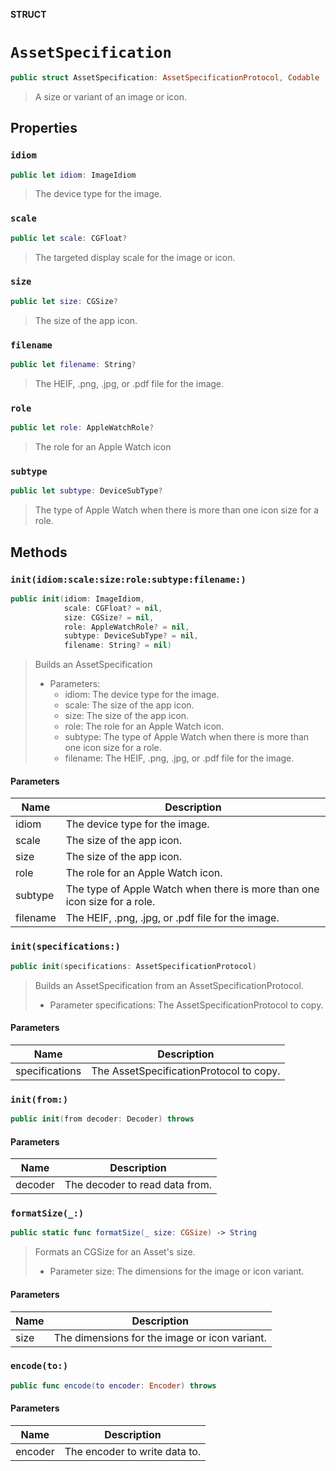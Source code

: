 **STRUCT**

# `AssetSpecification`

```swift
public struct AssetSpecification: AssetSpecificationProtocol, Codable
```

> A size or variant of an image or icon.

## Properties
### `idiom`

```swift
public let idiom: ImageIdiom
```

> The device type for the image.

### `scale`

```swift
public let scale: CGFloat?
```

> The targeted display scale for the image or icon.

### `size`

```swift
public let size: CGSize?
```

> The size of the app icon.

### `filename`

```swift
public let filename: String?
```

> The HEIF, .png, .jpg, or .pdf file for the image.

### `role`

```swift
public let role: AppleWatchRole?
```

> The role for an Apple Watch icon

### `subtype`

```swift
public let subtype: DeviceSubType?
```

> The type of Apple Watch when there is more than one icon size for a role.

## Methods
### `init(idiom:scale:size:role:subtype:filename:)`

```swift
public init(idiom: ImageIdiom,
            scale: CGFloat? = nil,
            size: CGSize? = nil,
            role: AppleWatchRole? = nil,
            subtype: DeviceSubType? = nil,
            filename: String? = nil)
```

> Builds an AssetSpecification
> - Parameters:
>   - idiom: The device type for the image.
>   - scale: The size of the app icon.
>   - size: The size of the app icon.
>   - role: The role for an Apple Watch icon.
>   - subtype: The type of Apple Watch when there is more than one icon size for a role.
>   - filename: The HEIF, .png, .jpg, or .pdf file for the image.

#### Parameters

| Name | Description |
| ---- | ----------- |
| idiom | The device type for the image. |
| scale | The size of the app icon. |
| size | The size of the app icon. |
| role | The role for an Apple Watch icon. |
| subtype | The type of Apple Watch when there is more than one icon size for a role. |
| filename | The HEIF, .png, .jpg, or .pdf file for the image. |

### `init(specifications:)`

```swift
public init(specifications: AssetSpecificationProtocol)
```

> Builds an AssetSpecification from an AssetSpecificationProtocol.
> - Parameter specifications: The AssetSpecificationProtocol to copy.

#### Parameters

| Name | Description |
| ---- | ----------- |
| specifications | The AssetSpecificationProtocol to copy. |

### `init(from:)`

```swift
public init(from decoder: Decoder) throws
```

#### Parameters

| Name | Description |
| ---- | ----------- |
| decoder | The decoder to read data from. |

### `formatSize(_:)`

```swift
public static func formatSize(_ size: CGSize) -> String
```

> Formats an CGSize for an Asset's size.
> - Parameter size: The dimensions for the image or icon variant.

#### Parameters

| Name | Description |
| ---- | ----------- |
| size | The dimensions for the image or icon variant. |

### `encode(to:)`

```swift
public func encode(to encoder: Encoder) throws
```

#### Parameters

| Name | Description |
| ---- | ----------- |
| encoder | The encoder to write data to. |